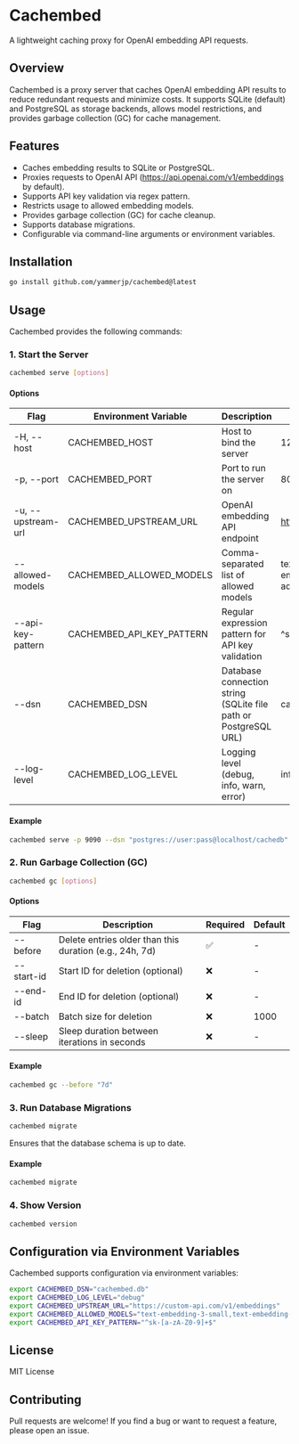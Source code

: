 # Cachembed

A lightweight caching proxy for OpenAI embedding API requests.

## Overview

Cachembed is a proxy server that caches OpenAI embedding API results to reduce redundant requests and minimize costs. It supports SQLite (default) and PostgreSQL as storage backends, allows model restrictions, and provides garbage collection (GC) for cache management.

## Features

- Caches embedding results to SQLite or PostgreSQL.
- Proxies requests to OpenAI API (https://api.openai.com/v1/embeddings by default).
- Supports API key validation via regex pattern.
- Restricts usage to allowed embedding models.
- Provides garbage collection (GC) for cache cleanup.
- Supports database migrations.
- Configurable via command-line arguments or environment variables.

## Installation

```bash
go install github.com/yammerjp/cachembed@latest
```

## Usage

Cachembed provides the following commands:

### 1. Start the Server

```sh
cachembed serve [options]
```

#### Options

| Flag | Environment Variable | Description | Default |
|------|----------------------|-------------|---------|
| -H, --host | CACHEMBED_HOST | Host to bind the server | 127.0.0.1 |
| -p, --port | CACHEMBED_PORT | Port to run the server on | 8080 |
| -u, --upstream-url | CACHEMBED_UPSTREAM_URL | OpenAI embedding API endpoint | https://api.openai.com/v1/embeddings |
| --allowed-models | CACHEMBED_ALLOWED_MODELS | Comma-separated list of allowed models | text-embedding-3-small,text-embedding-3-large,text-embedding-ada-002 |
| --api-key-pattern | CACHEMBED_API_KEY_PATTERN | Regular expression pattern for API key validation | ^sk-[a-zA-Z0-9]+$ |
| --dsn | CACHEMBED_DSN | Database connection string (SQLite file path or PostgreSQL URL) | cachembed.db |
| --log-level | CACHEMBED_LOG_LEVEL | Logging level (debug, info, warn, error) | info |

#### Example

```bash
cachembed serve -p 9090 --dsn "postgres://user:pass@localhost/cachedb"
```

### 2. Run Garbage Collection (GC)

```bash
cachembed gc [options]
```

#### Options

| Flag | Description | Required | Default |
|------|-------------|----------|---------|
| --before | Delete entries older than this duration (e.g., 24h, 7d) | ✅ | - |
| --start-id | Start ID for deletion (optional) | ❌ | - |
| --end-id | End ID for deletion (optional) | ❌ | - |
| --batch | Batch size for deletion | ❌ | 1000 |
| --sleep | Sleep duration between iterations in seconds | ❌ | - |

#### Example

```bash
cachembed gc --before "7d"
```

### 3. Run Database Migrations

```bash
cachembed migrate
```

Ensures that the database schema is up to date.

#### Example

```bash
cachembed migrate
```

### 4. Show Version

```bash
cachembed version
```

## Configuration via Environment Variables

Cachembed supports configuration via environment variables:

```bash
export CACHEMBED_DSN="cachembed.db"
export CACHEMBED_LOG_LEVEL="debug"
export CACHEMBED_UPSTREAM_URL="https://custom-api.com/v1/embeddings"
export CACHEMBED_ALLOWED_MODELS="text-embedding-3-small,text-embedding-3-large"
export CACHEMBED_API_KEY_PATTERN="^sk-[a-zA-Z0-9]+$"
```

## License

MIT License

## Contributing

Pull requests are welcome! If you find a bug or want to request a feature, please open an issue.

